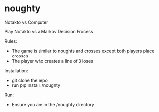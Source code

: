 # noughty
Notakto vs Computer

Play Notakto vs a Markov Decision Process

Rules:
- The game is similar to noughts and crosses except both players place crosses
- The player who creates a line of 3 loses

Installation: 
- git clone the repo
- run pip install ./noughty

Run:
- Ensure you are in the /noughty directory

